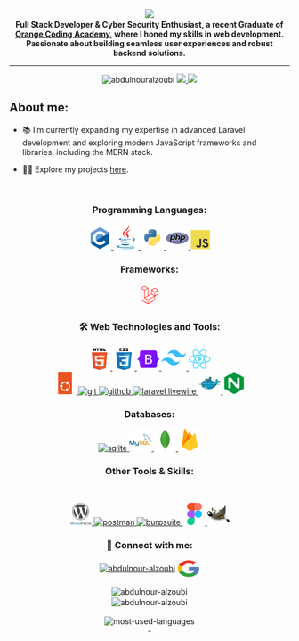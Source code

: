 <div align="center">
    <img src="https://readme-typing-svg.herokuapp.com/?color=%23dfbc00&size=32&center=true&vCenter=true&width=600&height=50&lines=Hi+%F0%9F%91%8B,+I%27m+Abdulnour;Full+Stack+Developer;Software+Engineer;Cyber+Security+Enthusiast" />
</div>

<div align='center'>
  <b>
  Full Stack Developer & Cyber Security Enthusiast, a recent Graduate of <a href="https://orangecodingacademy.com/" target="_blank" rel="noreferrer">Orange Coding Academy</a>, where I honed my skills in web development. Passionate about building seamless user experiences and robust backend solutions.
  </b>
</div>
<hr/>

<p align="center">
  <img src="https://komarev.com/ghpvc/?username=abdulnouralzoubi&label=Profile%20views&color=0e75b6&style=flat" alt="abdulnouralzoubi" />
  <a href="mailto:abdulnour.m.alzoubi@gmail.com" target="_blank">
  <img src="https://img.shields.io/badge/Gmail-c14438?style=flat&logo=Gmail&logoColor=white&link=mailto:abdulnour.m.alzoubi@gmail.com">
  </a>
  <a href="https://www.linkedin.com/in/abdulnour-alzoubi" target="_blank">
  <img src="https://img.shields.io/badge/linkedin-blue?style=flat&logo=linkedin&logoColor=white&link=w.linkedin.com/in/abdulnour-alzoubi">
  </a>
</p>

## About me:

- 📚 I’m currently expanding my expertise in advanced Laravel development and exploring modern JavaScript frameworks and libraries, including the MERN stack.

- 👨‍💻 Explore my projects [here](https://github.com/abdunlnouralzoubi?tab=repositories).

<br>

<div align="center">

  <h3 align="center">Programming Languages:</h3>
 <!-- C -->
  <a href="https://github.com/abdulnouralzoubi" target="_blank" rel="noreferrer">
    <img src="https://raw.githubusercontent.com/devicons/devicon/master/icons/c/c-original.svg"
          width="40"
          height="40"
          class="d-block rounded-2 mr-3 flex-shrink-0"
          alt="c-lang">
  </a>
  <!-- Java -->
  <a href="https://www.java.com/" target="_blank" rel="noreferrer">
    <img src="https://raw.githubusercontent.com/devicons/devicon/master/icons/java/java-original.svg"
          width="45"
          height="45"
          class="d-block rounded-2 mr-3 flex-shrink-0"
          alt="java"/>
  </a>
  <!-- Python -->
  <a href="https://www.python.org" target="_blank" rel="noreferrer">
    <img src="https://raw.githubusercontent.com/github/explore/80688e429a7d4ef2fca1e82350fe8e3517d3494d/topics/python/python.png"
          width="42"
          height="42"
          class="d-block rounded-2 mr-3 flex-shrink-0"
          alt="python">
  </a>
  <!-- PHP -->
  <a href="https://www.php.net" target="_blank" rel="noreferrer">
    <img src="https://raw.githubusercontent.com/devicons/devicon/master/icons/php/php-original.svg"
         alt="php"
         width="40"
         height="40"/>
  </a>
  <!-- JavaScript -->
  <a href="https://developer.mozilla.org/en-US/docs/Web/JavaScript"
     target="_blank"
     rel="noreferrer">
    <img src="https://raw.githubusercontent.com/devicons/devicon/master/icons/javascript/javascript-original.svg"
         alt="javascript"
         width="35"
         height="35"/>
  </a>
  
  <h3 align="center">Frameworks:</h3> 
  <!-- Django -->
  <!-- <a href="https://www.djangoproject.com/" target="_blank" rel="noreferrer">
    <img src="https://raw.githubusercontent.com/devicons/devicon/master/icons/django/django-plain.svg"
          width="42"
          height="42"
          class="d-block rounded-2 mr-3 flex-shrink-0"
          alt="django">
  </a> -->
  <!-- Laravel -->
  <a href="https://laravel.com/" target="_blank" rel="noreferrer">
    <img src="https://raw.githubusercontent.com/github/explore/56a826d05cf762b2b50ecbe7d492a839b04f3fbf/topics/laravel/laravel.png"
            alt="laravel"
            width="40"
            height="40"/>
  </a>

  <!-- Java Spring Boot -->
  <!-- <a href="https://spring.io/projects/spring-boot/" target="_blank" rel="noreferrer">
    <img src="https://raw.githubusercontent.com/devicons/devicon/master/icons/spring/spring-original-wordmark.svg"
         alt="java spring boot"
         width="40"
         height="40"/>
  </a> -->

  <!-- <a href="https://nextjs.org/" target="_blank">
    <img src="https://raw.githubusercontent.com/devicons/devicon/master/icons/nextjs/nextjs-original.svg" alt="next.js" width="40" height="40"/>
  </a> -->

  <h3 align="center">🛠 Web Technologies and Tools:</h3> 
  <!-- HTML -->
  <a href="https://www.w3.org/html/" target="_blank">
    <img src="https://raw.githubusercontent.com/devicons/devicon/master/icons/html5/html5-original-wordmark.svg" alt="html5" width="40" height="40"/>
  </a>
  <!-- CSS -->
  <a href="https://www.w3schools.com/css/" target="_blank">
    <img src="https://raw.githubusercontent.com/devicons/devicon/master/icons/css3/css3-original-wordmark.svg" alt="css3" width="40" height="40"/>
  </a>
  <!-- Bootstrap -->
  <a href="https://getbootstrap.com" target="_blank" rel="noreferrer">
    <img src="https://raw.githubusercontent.com/devicons/devicon/master/icons/bootstrap/bootstrap-original.svg"
         alt="bootstrap"
         width="40"
         height="40"/>
  </a>
  <!-- Tailwind -->
  <a href="https://tailwindcss.com/" target="_blank">
            <img src="https://raw.githubusercontent.com/devicons/devicon/master/icons/tailwindcss/tailwindcss-original.svg" alt="tailwind" width="45" height="45"/>
        </a>
  <!-- Vue.js -->
  <!-- <a href="https://vuejs.org/" target="_blank" rel="noreferrer">
    <img
      src="https://raw.githubusercontent.com/devicons/devicon/master/icons/vuejs/vuejs-original-wordmark.svg"
      alt="vuejs"
      width="40"
      height="40"
    />
  </a> -->
  <!-- React.js -->
  <a href="https://react.dev/" target="_blank">
    <img src="https://raw.githubusercontent.com/devicons/devicon/master/icons/react/react-original.svg" alt="react.js" width="40" height="40"/>
  </a>

  <br>
  <!-- Ubuntu -->
  <a href="https://www.ubuntu.org/" target="_blank" rel="noreferrer">
    <img src="https://raw.githubusercontent.com/devicons/devicon/master/icons/ubuntu/ubuntu-original.svg"
         alt="ubuntu"
         width="40"
         height="40"/>
  </a>
  <!-- Git -->
  <a href="https://git-scm.com/" target="_blank" rel="noreferrer">
    <img src="https://www.vectorlogo.zone/logos/git-scm/git-scm-icon.svg"
         alt="git"
         width="38"
         height="38"/>
  </a>
  <!-- GitHub -->
  <a href="https://github.com/" target="_blank">
    <img src="https://www.svgrepo.com/show/512317/github-142.svg"
         alt="github"
         width="38"
         height="38"/>
  </a>
  <!-- Livewire -->
  <a href="https://laravel-livewire.com/" target="_blank">
    <img src="https://avatars.githubusercontent.com/u/51960834?s=100" alt="laravel livewire" width="40" height="40"/>
  </a>
  <!-- Docker -->
  <a href="https://www.docker.com" target="_blank">
    <img src="https://raw.githubusercontent.com/devicons/devicon/master/icons/docker/docker-original.svg" alt="docker" width="40" height="40"/>
  </a>
  <!-- Nginx -->
  <a href="https://www.nginx.com" target="_blank">
    <img src="https://raw.githubusercontent.com/devicons/devicon/master/icons/nginx/nginx-original.svg" alt="nginx" width="40" height="40"/>
  </a>

<h3 align="center">Databases:</h3> 
<!-- SQLite -->
<a href="https://www.sqlite.org/" target="_blank">
<img src="https://www.vectorlogo.zone/logos/sqlite/sqlite-icon.svg" alt="sqlite" width="40" height="40"/>
</a>
<!-- MySQL -->
<a href="https://www.mysql.com/" target="_blank">
<img src="https://raw.githubusercontent.com/devicons/devicon/master/icons/mysql/mysql-original-wordmark.svg" alt="mysql" width="40" height="40"/>
</a>
<!-- MongoDB -->
<a href="https://www.mongodb.com" target="_blank">
<img src="https://raw.githubusercontent.com/devicons/devicon/master/icons/mongodb/mongodb-original.svg" alt="mongodb" width="40" height="40"/>
</a>
<!-- MongoDB -->
<a href="https://www.firebase.com" target="_blank">
<img src="https://raw.githubusercontent.com/devicons/devicon/master/icons/firebase/firebase-original.svg" alt="mongodb" width="40" height="40"/>
</a>

<br/>
<!-- <details> -->
  <!-- <summary><b>Other Tools & Skills:</b></summary> -->
  <h3 align="center">Other Tools & Skills:</h3  >
  <br/>
  <p align="center">
  <!-- WordPress -->
  <a href="https://wordpress.org" target="_blank">
    <img src="https://raw.githubusercontent.com/devicons/devicon/master/icons/wordpress/wordpress-original.svg" alt="wordpress" width="40" height="40"/>
  </a>
  <!-- Postman -->
  <a href="https://postman.com" target="_blank">
    <img src="https://www.vectorlogo.zone/logos/getpostman/getpostman-icon.svg" alt="postman" width="40" height="40"/>
  </a>
  <!-- BurpSuit -->
  <a href="https://portswigger.net/burp" target="_blank">
    <img src="https://www.svgrepo.com/show/454430/burpsuite-security-software.svg" alt="burpsuite" width="40" height="40"/>
  </a>
  <!-- Figma -->
  <a href="https://figma.com" target="_blank">
    <img src="https://raw.githubusercontent.com/devicons/devicon/master/icons/figma/figma-original.svg" alt="wordpress" width="40" height="40"/>
  </a>
  <!-- GIMP -->
  <a href="https://gimp.org" target="_blank">
    <img src="https://raw.githubusercontent.com/devicons/devicon/master/icons/gimp/gimp-original.svg" alt="wordpress" width="40" height="40"/>
  </a>
  </p>
  <!-- </details> -->
<div>

<div align="center" class="contact-me">
  <h3>📩 Connect with me:</h3>
  <a href="w.linkedin.com/in/abdulnour-alzoubi" target="blank">
    <img align="center"
        src="https://raw.githubusercontent.com/rahuldkjain/github-profile-readme-generator/master/src/images/icons/Social/linked-in-alt.svg"
        alt="abdulnour-alzoubi"
        height="30"
        width="40"/>
  </a>
  <a href="abdulnour.m.alzoubi@gmail.com" target="blank">
    <img align="center"
        src="https://raw.githubusercontent.com/devicons/devicon/master/icons/google/google-original.svg"
        alt="abdulnour-alzoubi"
        height="30"
        width="40"/>
  </a>
</div>

<br>

<div align='center'>
    <!-- Light Theme -->
    <!-- <img align='center'
       src='https://github-readme-stats.vercel.app/api?username=abdulnouralzoubi&show_icons=true&locale=en'
       width='45%'
       alt='abdulnour-alzoubi'/> -->
    <!-- Dark Theme -->
    <img align='center'
       src='https://github-readme-stats.vercel.app/api?username=abdulnouralzoubi&count_private=true&show_icons=true&theme=tokyonight&hide_border=true'
       width='45%'
       alt='abdulnour-alzoubi'>
</div>

<div align='center'>
    <!-- Light Theme -->
    <!-- <img align='center'
       src='https://github-readme-streak-stats.herokuapp.com/?user=abdulnouralzoubi&'
       width='45%'
       alt='abdulnour-alzoubi'/> -->
    <!-- Dark Theme -->
    <img align='center'
       src='https://github-readme-streak-stats.herokuapp.com?user=abdulnouralzoubi&theme=tokyonight&hide_border=true'
       width='45%'
       alt='abdulnour-alzoubi'>
</div>

<br>

<div align="center">
    <img src="https://github-readme-stats.vercel.app/api/top-langs/?username=abdulnouralzoubi&theme=tokyonight&hide_border=true"
         alt="most-used-languages">
</div>-
